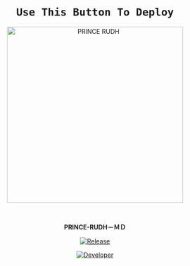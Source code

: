 <div align="center">

# `Use This Button To Deploy`

<a href="https://heroku.com/deploy?template=https://github.com/kfasachu/prince-rudh-md"><img title="PRINCE RUDH" src="https://www.herokucdn.com/deploy/button.svg" width="400"></a>
    

  
</div>
<br>

<p align="center">
<strong>PRINCE-RUDH－ＭＤ</strong>
</p>

<p align="center">
  <a href="https://github.com/prince-rudh"><img title="Release" src="https://img.shields.io/badge/Release-beta%20v1-cyan.svg?style=for-the-badge&logo=appveyor" /></a>
</p>


<p align="center">
  <a href="https://github.com/prince-rudh"><img title="Developer" src="https://img.shields.io/badge/Author-Prince%20Rudh-blue.svg?style=for-the-badge&logo=github" /></a>
</p>
<br>
